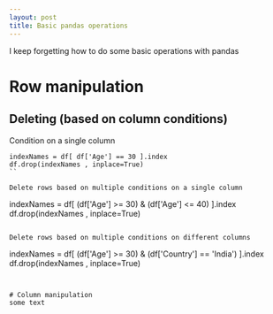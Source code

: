 ```yaml
---
layout: post
title: Basic pandas operations
---
```


I keep forgetting how to do some basic operations with pandas


# Row manipulation

## Deleting (based on column conditions)

Condition on a single column 
```
indexNames = df[ df['Age'] == 30 ].index
df.drop(indexNames , inplace=True)
``

Delete rows based on multiple conditions on a single column
```
indexNames = df[ (df['Age'] >= 30) & (df['Age'] <= 40) ].index
df.drop(indexNames , inplace=True)
```

Delete rows based on multiple conditions on different columns
```
indexNames = df[ (df['Age'] >= 30) & (df['Country'] == 'India') ].index
df.drop(indexNames , inplace=True)
```


# Column manipulation 
some text
